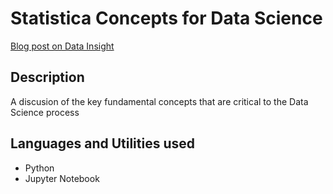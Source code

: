 # Statistica Concepts for Data Science

[Blog post on Data Insight](https://www.datainsightonline.com/post/statistical-concepts-for-data-science-12)

## Description
A discusion of the key fundamental concepts that are critical to the Data Science process

## Languages and Utilities used

* Python
* Jupyter Notebook

